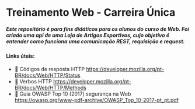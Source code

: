 #  Treinamento Web - Carreira Única

##### Este repositório é para fins didáticos para os alunos do curso de Web. Foi criado uma api de uma Loja de Artigos Esportivos, cujo objetivo é entender como funciona uma comunicação REST, requisição e request.

#### Links úteis:
* :bookmark_tabs: Códigos de resposta HTTP https://developer.mozilla.org/pt-BR/docs/Web/HTTP/Status
* :bookmark_tabs: Verbos HTTP https://developer.mozilla.org/pt-BR/docs/Web/HTTP/Methods
* :bookmark_tabs: Guia OWASP Top 10 (2017) segurança na Web https://owasp.org/www-pdf-archive/OWASP_Top_10-2017-pt_pt.pdf



